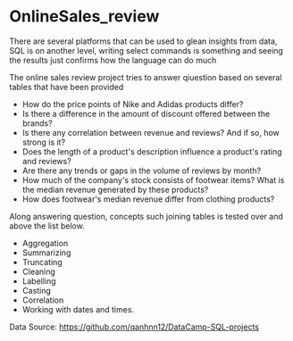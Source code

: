 # OnlineSales_review

There are several platforms that can be used to glean insights from data, SQL is on another level, writing select commands is something and seeing the results just confirms how the language can do much

The online sales review project tries to answer qiuestion based on several tables that have been provided

  * How do the price points of Nike and Adidas products differ?
  * Is there a difference in the amount of discount offered between the brands?
  * Is there any correlation between revenue and reviews? And if so, how strong is it?
  * Does the length of a product's description influence a product's rating and reviews?
  * Are there any trends or gaps in the volume of reviews by month?
  * How much of the company's stock consists of footwear items? What is the median revenue generated by these products?
  * How does footwear's median revenue differ from clothing products?


Along answering question, concepts such joining tables is tested over and above the list below. 

  * Aggregation
  * Summarizing
  * Truncating
  * Cleaning
  * Labelling
  * Casting
  * Correlation
  * Working with dates and times.

Data Source: https://github.com/qanhnn12/DataCamp-SQL-projects
